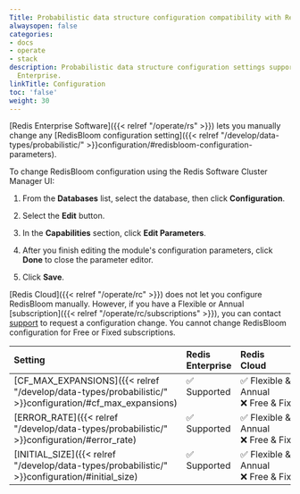 ```yaml
---
Title: Probabilistic data structure configuration compatibility with Redis Enterprise
alwaysopen: false
categories:
- docs
- operate
- stack
description: Probabilistic data structure configuration settings supported by Redis
  Enterprise.
linkTitle: Configuration
toc: 'false'
weight: 30
---
```


[Redis Enterprise Software]({{< relref "/operate/rs" >}}) lets you manually change any [RedisBloom configuration setting]({{< relref "/develop/data-types/probabilistic/" >}}configuration/#redisbloom-configuration-parameters).

To change RedisBloom configuration using the Redis Software Cluster Manager UI:

  1. From the **Databases** list, select the database, then click **Configuration**.

  1. Select the **Edit** button.

  1. In the **Capabilities** section, click **Edit Parameters**.

  1. After you finish editing the module's configuration parameters, click **Done** to close the parameter editor.

  1. Click **Save**.

[Redis Cloud]({{< relref "/operate/rc" >}}) does not let you configure RedisBloom manually. However, if you have a Flexible or Annual [subscription]({{< relref "/operate/rc/subscriptions" >}}), you can contact [support](https://redis.com/company/support/) to request a configuration change. You cannot change RedisBloom configuration for Free or Fixed subscriptions.

| Setting | Redis<br />Enterprise | Redis<br />Cloud | Notes |
|:--------|:----------------------|:-----------------|:------|
| [CF_MAX_EXPANSIONS]({{< relref "/develop/data-types/probabilistic/" >}}configuration/#cf_max_expansions) | <span title="Supported">&#x2705; Supported</span><br /><span><br /></span> | <span title="Supported">&#x2705; Flexible & Annual</span><br /><span title="Not supported"><nobr>&#x274c; Free & Fixed</nobr></span> | Default: 32 |
| [ERROR_RATE]({{< relref "/develop/data-types/probabilistic/" >}}configuration/#error_rate) | <span title="Supported">&#x2705; Supported</span><br /><span><br /></span> | <span title="Supported">&#x2705; Flexible & Annual</span><br /><span title="Not supported"><nobr>&#x274c; Free & Fixed</nobr></span> | Default: 0.01 |
| [INITIAL_SIZE]({{< relref "/develop/data-types/probabilistic/" >}}configuration/#initial_size) | <span title="Supported">&#x2705; Supported</span><br /><span><br /></span> | <span title="Supported">&#x2705; Flexible & Annual</span><br /><span title="Not supported"><nobr>&#x274c; Free & Fixed</nobr></span> | Default: 100 |
